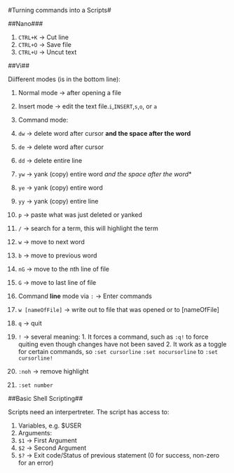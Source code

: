 #Turning commands into a Scripts#

##Nano###
1. `CTRL+K` -> Cut line
2. `CTRL+O` -> Save file
3. `CTRL+U` -> Uncut text

##Vi##

Diifferent modes (is in the bottom line):
1. Normal mode -> after opening a file
2. Insert mode -> edit the text file.`i`,`INSERT`,`s`,`o`, or `a`
3. Command mode:
  1. `dw` -> delete word after cursor **and the space after the word**
  2. `de` -> delete word after cursor
  3. `dd` -> delete entire line

  4. `yw` -> yank (copy) entire word *and the space after the word**
  5. `ye` -> yank (copy) entire word
  6. `yy` -> yank (copy) entire line

  7. `p`  -> paste what was just deleted or yanked
  8. `/` -> search for a term, this will highlight the term

  9. `w` -> move to next word
 10. `b` -> move to previous word
 11. `nG` -> move to the nth line of file
 12. `G` -> move to last line of file
4. Command **line** mode via `:` -> Enter commands
  1. `w [nameOfFile]` -> write out to file that was opened or to [nameOfFile]
  2. `q` -> quit
  3. `!` -> several meaning:
    1. It forces a command, such as `:q!` to force quiting even though changes have not been saved
    2. It work as a toggle for certain commands, so `:set cursorline` `:set nocursorline` to `:set cursorline!`
  4. `:noh` -> remove highlight
  5. `:set number`

##Basic Shell Scripting##

Scripts need an interpertreter. The script has access to:
1. Variables, e.g. $USER
2. Arguments:
  1. `$1` -> First Argument
  2. `$2` -> Second Argument
  3. `$?` -> Exit code/Status of previous statement (0 for success, non-zero for an error)
